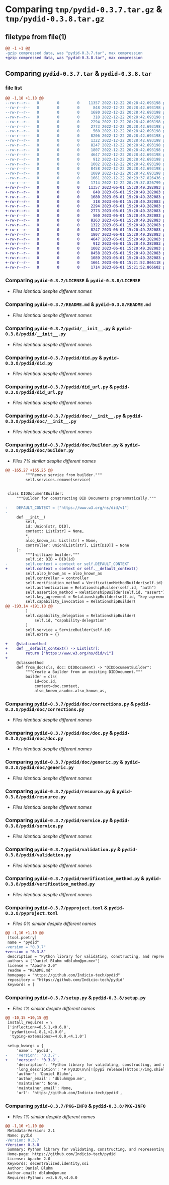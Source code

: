 # Comparing `tmp/pydid-0.3.7.tar.gz` & `tmp/pydid-0.3.8.tar.gz`

## filetype from file(1)

```diff
@@ -1 +1 @@
-gzip compressed data, was "pydid-0.3.7.tar", max compression
+gzip compressed data, was "pydid-0.3.8.tar", max compression
```

## Comparing `pydid-0.3.7.tar` & `pydid-0.3.8.tar`

### file list

```diff
@@ -1,18 +1,18 @@
--rw-r--r--   0        0        0    11357 2022-12-22 20:28:42.693198 pydid-0.3.7/LICENSE
--rw-r--r--   0        0        0      848 2022-12-22 20:28:42.693198 pydid-0.3.7/README.md
--rw-r--r--   0        0        0     1680 2022-12-22 20:28:42.693198 pydid-0.3.7/pydid/__init__.py
--rw-r--r--   0        0        0      318 2022-12-22 20:28:42.693198 pydid-0.3.7/pydid/common.py
--rw-r--r--   0        0        0     2294 2022-12-22 20:28:42.693198 pydid-0.3.7/pydid/did.py
--rw-r--r--   0        0        0     2773 2022-12-22 20:28:42.693198 pydid-0.3.7/pydid/did_url.py
--rw-r--r--   0        0        0      560 2022-12-22 20:28:42.693198 pydid-0.3.7/pydid/doc/__init__.py
--rw-r--r--   0        0        0     8206 2022-12-22 20:28:42.693198 pydid-0.3.7/pydid/doc/builder.py
--rw-r--r--   0        0        0     1322 2022-12-22 20:28:42.693198 pydid-0.3.7/pydid/doc/corrections.py
--rw-r--r--   0        0        0     8247 2022-12-22 20:28:42.693198 pydid-0.3.7/pydid/doc/doc.py
--rw-r--r--   0        0        0     1807 2022-12-22 20:28:42.693198 pydid-0.3.7/pydid/doc/generic.py
--rw-r--r--   0        0        0     4647 2022-12-22 20:28:42.693198 pydid-0.3.7/pydid/resource.py
--rw-r--r--   0        0        0      912 2022-12-22 20:28:42.693198 pydid-0.3.7/pydid/service.py
--rw-r--r--   0        0        0     1002 2022-12-22 20:28:42.693198 pydid-0.3.7/pydid/validation.py
--rw-r--r--   0        0        0     8458 2022-12-22 20:28:42.693198 pydid-0.3.7/pydid/verification_method.py
--rw-r--r--   0        0        0     1089 2022-12-22 20:28:42.693198 pydid-0.3.7/pyproject.toml
--rw-r--r--   0        0        0     1661 2022-12-22 20:29:37.826436 pydid-0.3.7/setup.py
--rw-r--r--   0        0        0     1714 2022-12-22 20:29:37.826799 pydid-0.3.7/PKG-INFO
+-rw-r--r--   0        0        0    11357 2023-06-01 15:20:49.282083 pydid-0.3.8/LICENSE
+-rw-r--r--   0        0        0      848 2023-06-01 15:20:49.282083 pydid-0.3.8/README.md
+-rw-r--r--   0        0        0     1680 2023-06-01 15:20:49.282083 pydid-0.3.8/pydid/__init__.py
+-rw-r--r--   0        0        0      318 2023-06-01 15:20:49.282083 pydid-0.3.8/pydid/common.py
+-rw-r--r--   0        0        0     2294 2023-06-01 15:20:49.282083 pydid-0.3.8/pydid/did.py
+-rw-r--r--   0        0        0     2773 2023-06-01 15:20:49.282083 pydid-0.3.8/pydid/did_url.py
+-rw-r--r--   0        0        0      560 2023-06-01 15:20:49.282083 pydid-0.3.8/pydid/doc/__init__.py
+-rw-r--r--   0        0        0     8263 2023-06-01 15:20:49.282083 pydid-0.3.8/pydid/doc/builder.py
+-rw-r--r--   0        0        0     1322 2023-06-01 15:20:49.282083 pydid-0.3.8/pydid/doc/corrections.py
+-rw-r--r--   0        0        0     8247 2023-06-01 15:20:49.282083 pydid-0.3.8/pydid/doc/doc.py
+-rw-r--r--   0        0        0     1807 2023-06-01 15:20:49.282083 pydid-0.3.8/pydid/doc/generic.py
+-rw-r--r--   0        0        0     4647 2023-06-01 15:20:49.282083 pydid-0.3.8/pydid/resource.py
+-rw-r--r--   0        0        0      912 2023-06-01 15:20:49.282083 pydid-0.3.8/pydid/service.py
+-rw-r--r--   0        0        0     1002 2023-06-01 15:20:49.282083 pydid-0.3.8/pydid/validation.py
+-rw-r--r--   0        0        0     8458 2023-06-01 15:20:49.282083 pydid-0.3.8/pydid/verification_method.py
+-rw-r--r--   0        0        0     1089 2023-06-01 15:20:49.282083 pydid-0.3.8/pyproject.toml
+-rw-r--r--   0        0        0     1661 2023-06-01 15:21:52.866118 pydid-0.3.8/setup.py
+-rw-r--r--   0        0        0     1714 2023-06-01 15:21:52.866602 pydid-0.3.8/PKG-INFO
```

### Comparing `pydid-0.3.7/LICENSE` & `pydid-0.3.8/LICENSE`

 * *Files identical despite different names*

### Comparing `pydid-0.3.7/README.md` & `pydid-0.3.8/README.md`

 * *Files identical despite different names*

### Comparing `pydid-0.3.7/pydid/__init__.py` & `pydid-0.3.8/pydid/__init__.py`

 * *Files identical despite different names*

### Comparing `pydid-0.3.7/pydid/did.py` & `pydid-0.3.8/pydid/did.py`

 * *Files identical despite different names*

### Comparing `pydid-0.3.7/pydid/did_url.py` & `pydid-0.3.8/pydid/did_url.py`

 * *Files identical despite different names*

### Comparing `pydid-0.3.7/pydid/doc/__init__.py` & `pydid-0.3.8/pydid/doc/__init__.py`

 * *Files identical despite different names*

### Comparing `pydid-0.3.7/pydid/doc/builder.py` & `pydid-0.3.8/pydid/doc/builder.py`

 * *Files 7% similar despite different names*

```diff
@@ -165,27 +165,25 @@
         """Remove service from builder."""
         self.services.remove(service)
 
 
 class DIDDocumentBuilder:
     """Builder for constructing DID Documents programmatically."""
 
-    DEFAULT_CONTEXT = ["https://www.w3.org/ns/did/v1"]
-
     def __init__(
         self,
         id: Union[str, DID],
         context: List[str] = None,
         *,
         also_known_as: List[str] = None,
         controller: Union[List[str], List[DID]] = None
     ):
         """Initliaze builder."""
         self.id: DID = DID(id)
-        self.context = context or self.DEFAULT_CONTEXT
+        self.context = context or self.__default_context()
         self.also_known_as = also_known_as
         self.controller = controller
         self.verification_method = VerificationMethodBuilder(self.id)
         self.authentication = RelationshipBuilder(self.id, "auth")
         self.assertion_method = RelationshipBuilder(self.id, "assert")
         self.key_agreement = RelationshipBuilder(self.id, "key-agreement")
         self.capability_invocation = RelationshipBuilder(
@@ -193,14 +191,18 @@
         )
         self.capability_delegation = RelationshipBuilder(
             self.id, "capability-delegation"
         )
         self.service = ServiceBuilder(self.id)
         self.extra = {}
 
+    @staticmethod
+    def __default_context() -> List[str]:
+        return ["https://www.w3.org/ns/did/v1"]
+
     @classmethod
     def from_doc(cls, doc: DIDDocument) -> "DIDDocumentBuilder":
         """Create a Builder from an existing DIDDocument."""
         builder = cls(
             id=doc.id,
             context=doc.context,
             also_known_as=doc.also_known_as,
```

### Comparing `pydid-0.3.7/pydid/doc/corrections.py` & `pydid-0.3.8/pydid/doc/corrections.py`

 * *Files identical despite different names*

### Comparing `pydid-0.3.7/pydid/doc/doc.py` & `pydid-0.3.8/pydid/doc/doc.py`

 * *Files identical despite different names*

### Comparing `pydid-0.3.7/pydid/doc/generic.py` & `pydid-0.3.8/pydid/doc/generic.py`

 * *Files identical despite different names*

### Comparing `pydid-0.3.7/pydid/resource.py` & `pydid-0.3.8/pydid/resource.py`

 * *Files identical despite different names*

### Comparing `pydid-0.3.7/pydid/service.py` & `pydid-0.3.8/pydid/service.py`

 * *Files identical despite different names*

### Comparing `pydid-0.3.7/pydid/validation.py` & `pydid-0.3.8/pydid/validation.py`

 * *Files identical despite different names*

### Comparing `pydid-0.3.7/pydid/verification_method.py` & `pydid-0.3.8/pydid/verification_method.py`

 * *Files identical despite different names*

### Comparing `pydid-0.3.7/pyproject.toml` & `pydid-0.3.8/pyproject.toml`

 * *Files 0% similar despite different names*

```diff
@@ -1,10 +1,10 @@
 [tool.poetry]
 name = "pydid"
-version = "0.3.7"
+version = "0.3.8"
 description = "Python library for validating, constructing, and representing DIDs and DID Documents"
 authors = ["Daniel Bluhm <dbluhm@pm.me>"]
 license = "Apache 2.0"
 readme = "README.md"
 homepage = "https://github.com/Indicio-tech/pydid"
 repository = "https://github.com/Indicio-tech/pydid"
 keywords = [
```

### Comparing `pydid-0.3.7/setup.py` & `pydid-0.3.8/setup.py`

 * *Files 1% similar despite different names*

```diff
@@ -10,15 +10,15 @@
 install_requires = \
 ['inflection>=0.5.1,<0.6.0',
  'pydantic>=1.8.1,<2.0.0',
  'typing-extensions>=4.0.0,<4.1.0']
 
 setup_kwargs = {
     'name': 'pydid',
-    'version': '0.3.7',
+    'version': '0.3.8',
     'description': 'Python library for validating, constructing, and representing DIDs and DID Documents',
     'long_description': '# PyDID\n\n[![pypi release](https://img.shields.io/pypi/v/pydid)](https://pypi.org/project/pydid/)\n[![pre-commit](https://img.shields.io/badge/pre--commit-enabled-brightgreen?logo=pre-commit&logoColor=white)](https://github.com/pre-commit/pre-commit)\n\nPython library for validating, constructing, and representing DIDs and DID Documents.\n\n## Installation\n\nUsing a virtual environment is generally recommended:\n\n```sh\n$ python -m venv env\n$ source env/bin/activate\n```\n\nInstall with pip:\n\n```sh\n$ pip install pydid\n```\n\n## Development\n\nThis project is managed with [Poetry](https://python-poetry.org/).\n\nTo begin making code changes, clone this repo and do the following to install\ndependencies:\n\n```sh\n$ python -m venv env\n$ source env/bin/activate\n$ pip install poetry\n$ poetry install\n```\n\n\n## Contributing\n\nSee [CONTRIBUTING.md](CONTRIBUTING.md).\n',
     'author': 'Daniel Bluhm',
     'author_email': 'dbluhm@pm.me',
     'maintainer': None,
     'maintainer_email': None,
     'url': 'https://github.com/Indicio-tech/pydid',
```

### Comparing `pydid-0.3.7/PKG-INFO` & `pydid-0.3.8/PKG-INFO`

 * *Files 1% similar despite different names*

```diff
@@ -1,10 +1,10 @@
 Metadata-Version: 2.1
 Name: pydid
-Version: 0.3.7
+Version: 0.3.8
 Summary: Python library for validating, constructing, and representing DIDs and DID Documents
 Home-page: https://github.com/Indicio-tech/pydid
 License: Apache 2.0
 Keywords: decentralized,identity,ssi
 Author: Daniel Bluhm
 Author-email: dbluhm@pm.me
 Requires-Python: >=3.6.9,<4.0.0
```

